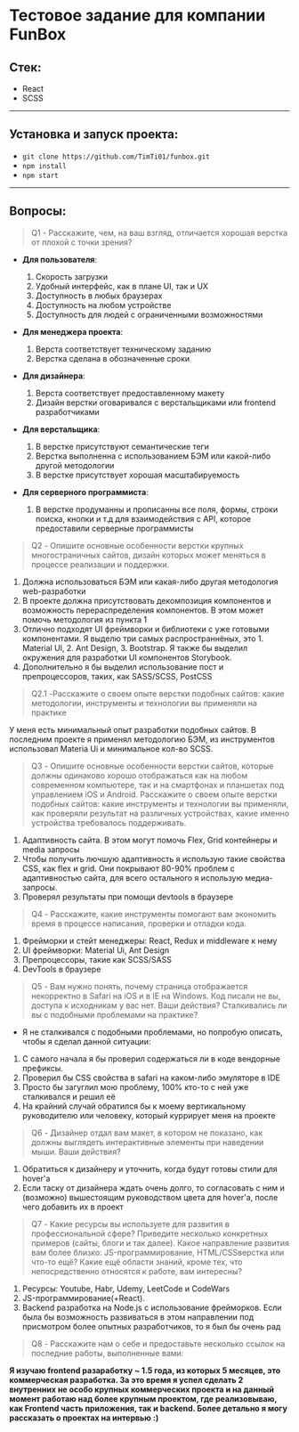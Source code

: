 # Тестовое задание для  компании FunBox

## Стек:
* React
* SCSS
---
## Установка и запуск проекта:
* `git clone https://github.com/TimTi01/funbox.git`
* `npm install`
* `npm start`
---

## Вопросы:

> Q1 - Расскажите, чем, на ваш взгляд, отличается хорошая верстка от плохой с точки зрения?

* **Для пользователя**: 
    
    1. Скорость загрузки
    2. Удобный интерфейс, как в плане UI, так и UX
    3. Доступность в любых браузерах
    4. Доступность на любом устройстве
    4. Доступность для людей с ограниченными возможностями

* **Для менеджера проекта**: 
    
    1. Верста соответствует техническому заданию
    2. Верстка сделана в обозначенные сроки 

* **Для дизайнера**: 
    
    1. Верста соответствует предоставленному макету
    2. Дизайн верстки оговаривался с верстальщиками или frontend разработчиками

* **Для верстальщика**: 
    
    1. В верстке присутствуют семантические теги
    2. Верстка выполненна с использованием БЭМ или какой-либо другой методологии
    3. В верстке присутствует хорошая масштабируемость
    
* **Для серверного программиста**: 
    
    1. В верстке продуманны и прописанны все поля, формы, строки поиска, кнопки и т.д для взаимодействия с API, которое предоставили серверные программисты  

> Q2 - Опишите основные особенности верстки крупных многостраничных сайтов, дизайн
которых может меняться в процессе реализации и поддержки.

1. Должна использоваться БЭМ или какая-либо другая методология web-разработки
2. В проекте должна присутствовать декомпозиция компонентов и возможность перераспределения компонентов. В этом может помочь методология из пункта 1
3. Отлично подходят UI фреймворки и библиотеки с уже готовыми компонентами. Я выделю три самых распространнёных, это 1. Material UI, 2. Ant Design, 3. Bootstrap. Я также бы выделил окружения для разработки UI компонентов Storybook.
4. Дополнительно я бы выделил использование пост и препроцессоров, таких, как SASS/SCSS, PostCSS

> Q2.1 -Расскажите о своем опыте верстки подобных сайтов: какие методологии, инструменты
и технологии вы применяли на практике

У меня есть минимальный опыт разработки подобных сайтов. В последним проекте я применял методологию БЭМ, из инструментов использовал Materia Ui и минимальное кол-во SCSS. 

> Q3 - Опишите основные особенности верстки сайтов, которые должны одинаково хорошо
отображаться как на любом современном компьютере, так и на смартфонах и
планшетах под управлением iOS и Android. Расскажите о своем опыте верстки
подобных сайтов: какие инструменты и технологии вы применяли, как проверяли
результат на различных устройствах, какие именно устройства требовалось
поддерживать.

1. Адаптивность сайта. В этом могут помочь Flex, Grid контейнеры и media запросы
2. Чтобы получить лючшую адаптивность я использую такие свойства CSS, как flex и grid. Они покрывают 80-90% проблем с адаптивностью сайта, для всего остального я использую медиа-запросы. 
3. Проверял результаты при помощи devtools в браузере

> Q4 - Расскажите, какие инструменты помогают вам экономить время в процессе
написания, проверки и отладки кода.

1. Фрейморки и стейт менеджеры: React, Redux и middleware к нему 
2. UI фреймворки: Material Ui, Ant Design
3. Препроцессоры, такие как SCSS/SASS
3. DevTools в браузере


> Q5 - Вам нужно понять, почему страница отображается некорректно в Safari на iOS и в IE на Windows. Код писали не вы, доступа к исходникам у вас нет. Ваши действия?
Сталкивались ли вы с подобными проблемами на практике?

 - Я не сталкивался с подобными проблемами, но попробую описать, чтобы я сделал данной ситуации:
 1. С самого начала я бы проверил содержаться ли в коде вендорные префиксы.
 2. Проверил бы CSS свойства в safari на каком-либо эмуляторе в IDE
 3. Просто бы загуглил мою проблему, 100% кто-то с ней уже сталкивался и решил её
 4. На крайний случай обратился бы к моему вертикальному руководителю или человеку, который куррирует меня на проекте

> Q6 - Дизайнер отдал вам макет, в котором не показано, как должны выглядеть
интерактивные элементы при наведении мыши. Ваши действия?

1. Обратиться к дизайнеру и уточнить, когда будут готовы стили для hover'a
2. Если таску от дизайнера ждать очень долго, то согласовать с ним и (возможно) вышестоящим руководством цвета для hover'a, после чего добавить их в проект

> Q7 - Какие ресурсы вы используете для развития в профессиональной сфере? Приведите
несколько конкретных примеров (сайты, блоги и так далее).
Какое направление развития вам более близко: JS-программирование, HTML/CSSверстка или что-то ещё?
Какие ещё области знаний, кроме тех, что непосредственно относятся к работе, вам
интересны?

1. Ресурсы: Youtube, Habr, Udemy, LeetCode и CodeWars
2. JS-программирование(+React).
3. Backend разработка на Node.js с использование фрейморков. Если была бы возможность развиваться в этом направлении под присмотром более опытных разработчиков, то я был бы очень рад

> Q8 - Расскажите нам о себе и предоставьте несколько ссылок на последние работы,
выполненные вами: 

**Я изучаю frontend разаработку ~ 1.5 года, из которых 5 месяцев, это коммерческая разработка. За это время я успел сделать 2 внутренних не особо крупных коммерческих проекта и на данный момент работаю над более крупным проектом, где реализовываю, как Frontend часть приложения, так и backend. Более детально я могу рассказать о проектах на интервью :)**
